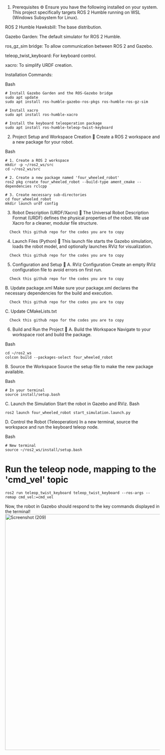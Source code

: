  1. Prerequisites ⚙️
Ensure you have the following installed on your system. This project specifically targets ROS 2 Humble running on WSL (Windows Subsystem for Linux).

ROS 2 Humble Hawksbill: The base distribution.

Gazebo Garden: The default simulator for ROS 2 Humble.

ros_gz_sim bridge: To allow communication between ROS 2 and Gazebo.

teleop_twist_keyboard: For keyboard control.

xacro: To simplify URDF creation.

Installation Commands:

Bash
```
# Install Gazebo Garden and the ROS-Gazebo bridge
sudo apt update
sudo apt install ros-humble-gazebo-ros-pkgs ros-humble-ros-gz-sim

# Install xacro
sudo apt install ros-humble-xacro

# Install the keyboard teleoperation package
sudo apt install ros-humble-teleop-twist-keyboard
```

2. Project Setup and Workspace Creation 📁
Create a ROS 2 workspace and a new package for your robot.

Bash
```
# 1. Create a ROS 2 workspace
mkdir -p ~/ros2_ws/src
cd ~/ros2_ws/src

# 2. Create a new package named 'four_wheeled_robot'
ros2 pkg create four_wheeled_robot --build-type ament_cmake --dependencies rclcpp

# 3. Create necessary sub-directories
cd four_wheeled_robot
mkdir launch urdf config
```

3. Robot Description (URDF/Xacro) 📐
The Universal Robot Description Format (URDF) defines the physical properties of the robot. We use Xacro for a cleaner, modular file structure.
```
  Check this github repo for the codes you are to copy
```
 
4. Launch Files (Python) 🚀
This launch file starts the Gazebo simulation, loads the robot model, and optionally launches RViz for visualization.
```
  Check this github repo for the codes you are to copy
```
 
5. Configuration and Setup 💾
A. RViz Configuration
Create an empty RViz configuration file to avoid errors on first run.
```
  Check this github repo for the codes you are to copy
```

B. Update package.xml
Make sure your package.xml declares the necessary dependencies for the build and execution.
```
  Check this github repo for the codes you are to copy
```

C. Update CMakeLists.txt
```
  Check this github repo for the codes you are to copy
```

6. Build and Run the Project 🏃
A. Build the Workspace
Navigate to your workspace root and build the package.

Bash
```
cd ~/ros2_ws
colcon build --packages-select four_wheeled_robot
```

B. Source the Workspace
Source the setup file to make the new package available.

Bash
```
# In your terminal
source install/setup.bash
```

C. Launch the Simulation
Start the robot in Gazebo and RViz.
Bash
```
ros2 launch four_wheeled_robot start_simulation.launch.py
```

D. Control the Robot (Teleoperation)
In a new terminal, source the workspace and run the keyboard teleop node.

Bash
```
# New terminal
source ~/ros2_ws/install/setup.bash
```
# Run the teleop node, mapping to the 'cmd_vel' topic
```
ros2 run teleop_twist_keyboard teleop_twist_keyboard --ros-args --remap cmd_vel:=cmd_vel
```
Now, the robot in Gazebo should respond to the key commands displayed in the terminal!
<img width="1366" height="768" alt="Screenshot (209)" src="https://github.com/user-attachments/assets/e0cde235-14e2-4e94-907a-dd8d2c69f63a" />
